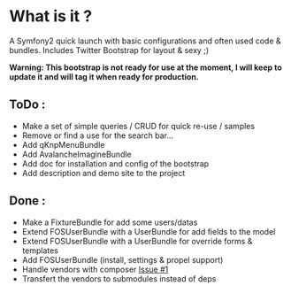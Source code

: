 What is it ?
============
A Symfony2 quick launch with basic configurations and often used code & bundles. Includes Twitter Bootstrap for layout & sexy ;)

**Warning: This bootstrap is not ready for use at the moment, I will keep to update it and will tag it when ready for production.**

ToDo :
-----

* Make a set of simple queries / CRUD for quick re-use / samples
* Remove or find a use for the search bar...
* Add qKnpMenuBundle
* Add AvalancheImagineBundle
* Add doc for installation and config of the bootstrap
* Add description and demo site to the project

Done :
-----

* Make a FixtureBundle for add some users/datas
* Extend FOSUserBundle with a UserBundle for add fields to the model
* Extend FOSUserBundle with a UserBundle for override forms & templates
* Add FOSUserBundle (install, settings & propel support)
* Handle vendors with composer [Issue #1](https://github.com/pixel-cookers/symfony2_bootstrap/issues/1)
* Transfert the vendors to submodules instead of deps